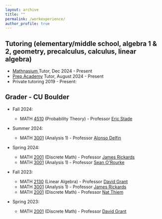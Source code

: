 ```yaml
---
layout: archive
title: ""
permalink: /workexperience/
author_profile: true
---
```


## Tutoring (elementary/middle school, algebra 1 & 2, geometry, precalculus, calculus, linear algebra)
  * <a href="https://www.mathnasium.com/math-centers/boulder">Mathnasium </a> Tutor, Dec 2024 - Present
  * <a href="https://prepacademytutors.com/location/boulder/?tutor=clyde-k">Prep Academy</a> Tutor, August 2024 - Present  
  * Private tutoring 2019 - Present: 

## Grader - CU Boulder
* Fall 2024:
  * MATH <a href="https://catalog.colorado.edu/search/?P=MATH%204510">4510</a> (Probability Theory) - Professor <a href="https://www.colorado.edu/math/eric-stade">Eric Stade</a> 

* Summer 2024:
  * MATH <a href="https://catalog.colorado.edu/search/?P=MATH%203001">3001</a> (Analysis 1) - Professor <a href="https://math.colorado.edu/~alde9049/">Alonso Delfin</a>

* Spring 2024:
  * MATH <a href="https://catalog.colorado.edu/search/?P=MATH%202001">2001</a> (Discrete Math) - Professor <a href="https://math.colorado.edu/~jari2770/">James Rickards</a>
  * MATH <a href="https://catalog.colorado.edu/search/?P=MATH%203001">3001</a> (Analysis 1) - Professor <a href="https://math.colorado.edu/~seor3821/">Sean O'Rourke</a> 

* Fall 2023:
  * MATH <a href="https://catalog.colorado.edu/search/?P=MATH%202130">2130</a> (Linear Algebra) - Professor <a href="https://www.colorado.edu/math/david-grant">David Grant</a>
  * MATH <a href="https://catalog.colorado.edu/search/?P=MATH%203001">3001</a> (Analysis 1) - Professor <a href="https://math.colorado.edu/~jari2770/">James Rickards</a>
  * MATH <a href="https://catalog.colorado.edu/search/?P=MATH%202001">2001</a> (Discrete Math) - Professor <a href="https://www.colorado.edu/math/nathaniel-thiem">Nat Thiem</a>
  
* Spring 2023: 
  * MATH <a href="https://catalog.colorado.edu/search/?P=MATH%202001">2001</a> (Discrete Math) - Professor <a href="https://www.colorado.edu/math/david-grant">David Grant</a>
